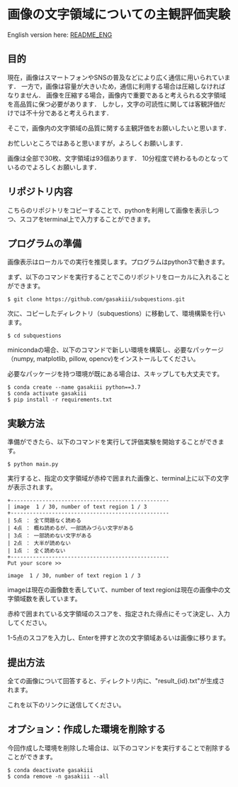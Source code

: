 # 画像の文字領域についての主観評価実験

English version here: [README_ENG](/README_ENG.md)

## 目的
現在，画像はスマートフォンやSNSの普及などにより広く通信に用いられています．
一方で，画像は容量が大きいため，通信に利用する場合は圧縮しなければなりません．
画像を圧縮する場合，画像内で重要であると考えられる文字領域を高品質に保つ必要があります．
しかし，文字の可読性に関しては客観評価だけでは不十分であると考えられます．

そこで，画像内の文字領域の品質に関する主観評価をお願いしたいと思います．

お忙しいところではあると思いますが，よろしくお願いします．

画像は全部で30枚、文字領域は93個あります． 10分程度で終わるものとなっているのでよろしくお願いします．

## リポジトリ内容
こちらのリポジトリをコピーすることで、pythonを利用して画像を表示しつつ、スコアをterminal上で入力することができます。

## プログラムの準備
画像表示はローカルでの実行を推奨します。プログラムはpython3で動きます。

まず、以下のコマンドを実行することでこのリポジトリをローカルに入れることができます。

```
$ git clone https://github.com/gasakiii/subquestions.git
```

次に、コピーしたディレクトリ（subquestions）に移動して、環境構築を行います。

```
$ cd subquestions
```

minicondaの場合、以下のコマンドで新しい環境を構築し、必要なパッケージ（numpy, matplotlib, pillow, opencv)をインストールしてください。

必要なパッケージを持つ環境が既にある場合は、スキップしても大丈夫です。

```
$ conda create --name gasakiii python==3.7
$ conda activate gasakiii
$ pip install -r requirements.txt
```

## 実験方法
準備ができたら、以下のコマンドを実行して評価実験を開始することができます。

```
$ python main.py
```

実行すると、指定の文字領域が赤枠で囲まれた画像と、terminal上に以下の文字が表示されます。

```
+--------------------------------------------------
| image  1 / 30, number of text region 1 / 3
+--------------------------------------------------
| 5点 ： 全て問題なく読める
| 4点 ： 概ね読めるが、一部読みづらい文字がある
| 3点 ： 一部読めない文字がある
| 2点 ： 大半が読めない
| 1点 ： 全く読めない
+--------------------------------------------------
Put your score >> 
```

```
image  1 / 30, number of text region 1 / 3
```

imageは現在の画像数を表していて、number of text regionは現在の画像中の文字領域数を表しています。

赤枠で囲まれている文字領域のスコアを、指定された得点にそって決定し、入力してください。

1-5点のスコアを入力し、Enterを押すと次の文字領域あるいは画像に移ります。


## 提出方法

全ての画像について回答すると、ディレクトリ内に、"result_{id}.txt"が生成されます。

これを以下のリンクに送信してください。


## オプション：作成した環境を削除する

今回作成した環境を削除した場合は、以下のコマンドを実行することで削除することができます。


```
$ conda deactivate gasakiii
$ conda remove -n gasakiii --all
```

